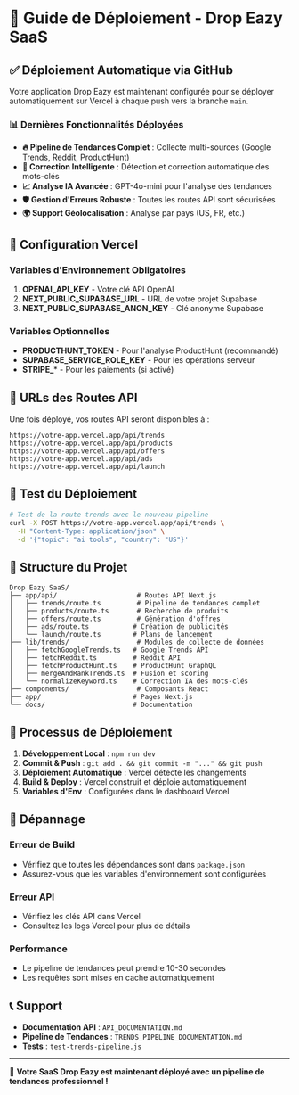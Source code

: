 # 🚀 Guide de Déploiement - Drop Eazy SaaS

## ✅ Déploiement Automatique via GitHub

Votre application Drop Eazy est maintenant configurée pour se déployer automatiquement sur Vercel à chaque push vers la branche `main`.

### 📊 Dernières Fonctionnalités Déployées

- **🔥 Pipeline de Tendances Complet** : Collecte multi-sources (Google Trends, Reddit, ProductHunt)
- **🧠 Correction Intelligente** : Détection et correction automatique des mots-clés
- **📈 Analyse IA Avancée** : GPT-4o-mini pour l'analyse des tendances
- **🛡️ Gestion d'Erreurs Robuste** : Toutes les routes API sont sécurisées
- **🌍 Support Géolocalisation** : Analyse par pays (US, FR, etc.)

## 🔧 Configuration Vercel

### Variables d'Environnement Obligatoires

1. **OPENAI_API_KEY** - Votre clé API OpenAI
2. **NEXT_PUBLIC_SUPABASE_URL** - URL de votre projet Supabase
3. **NEXT_PUBLIC_SUPABASE_ANON_KEY** - Clé anonyme Supabase

### Variables Optionnelles

- **PRODUCTHUNT_TOKEN** - Pour l'analyse ProductHunt (recommandé)
- **SUPABASE_SERVICE_ROLE_KEY** - Pour les opérations serveur
- **STRIPE_*** - Pour les paiements (si activé)

## 🎯 URLs des Routes API

Une fois déployé, vos routes API seront disponibles à :

```
https://votre-app.vercel.app/api/trends
https://votre-app.vercel.app/api/products
https://votre-app.vercel.app/api/offers
https://votre-app.vercel.app/api/ads
https://votre-app.vercel.app/api/launch
```

## 🧪 Test du Déploiement

```bash
# Test de la route trends avec le nouveau pipeline
curl -X POST https://votre-app.vercel.app/api/trends \
  -H "Content-Type: application/json" \
  -d '{"topic": "ai tools", "country": "US"}'
```

## 📁 Structure du Projet

```
Drop Eazy SaaS/
├── app/api/                    # Routes API Next.js
│   ├── trends/route.ts         # Pipeline de tendances complet
│   ├── products/route.ts       # Recherche de produits
│   ├── offers/route.ts         # Génération d'offres
│   ├── ads/route.ts           # Création de publicités
│   └── launch/route.ts        # Plans de lancement
├── lib/trends/                 # Modules de collecte de données
│   ├── fetchGoogleTrends.ts   # Google Trends API
│   ├── fetchReddit.ts         # Reddit API
│   ├── fetchProductHunt.ts    # ProductHunt GraphQL
│   ├── mergeAndRankTrends.ts  # Fusion et scoring
│   └── normalizeKeyword.ts    # Correction IA des mots-clés
├── components/                 # Composants React
├── app/                       # Pages Next.js
└── docs/                      # Documentation
```

## 🔄 Processus de Déploiement

1. **Développement Local** : `npm run dev`
2. **Commit & Push** : `git add . && git commit -m "..." && git push`
3. **Déploiement Automatique** : Vercel détecte les changements
4. **Build & Deploy** : Vercel construit et déploie automatiquement
5. **Variables d'Env** : Configurées dans le dashboard Vercel

## 🚨 Dépannage

### Erreur de Build
- Vérifiez que toutes les dépendances sont dans `package.json`
- Assurez-vous que les variables d'environnement sont configurées

### Erreur API
- Vérifiez les clés API dans Vercel
- Consultez les logs Vercel pour plus de détails

### Performance
- Le pipeline de tendances peut prendre 10-30 secondes
- Les requêtes sont mises en cache automatiquement

## 📞 Support

- **Documentation API** : `API_DOCUMENTATION.md`
- **Pipeline de Tendances** : `TRENDS_PIPELINE_DOCUMENTATION.md`
- **Tests** : `test-trends-pipeline.js`

---

🎉 **Votre SaaS Drop Eazy est maintenant déployé avec un pipeline de tendances professionnel !**
